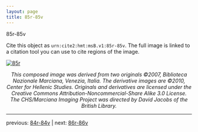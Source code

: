 ```yaml
---
layout: page
title: 85r-85v
---
```


85r-85v

Cite this object as `urn:cite2:hmt:msB.v1:85r-85v`. The full image is linked to a citation tool you can use to cite regions of the image.

[![85r](http://www.homermultitext.org/iipsrv?IIIF=/project/homer/pyramidal/deepzoom/hmt/vbbifolio/v1/vb_84v_85r.tif/full/800,/0/default.jpg)](http://www.homermultitext.org/ict2/?urn=urn:cite2:hmt:vbbifolio.v1:vb_84v_85r) 

<p style="text-align: center; font-style: italic;">This composed image was derived from two originals ©2007, Biblioteca Nazionale Marciana, Venezia, Italia. The derivative images are ©2010, Center for Hellenic Studies. Originals and derivatives are licensed under the Creative Commons Attribution-Noncommercial-Share Alike 3.0 License. The CHS/Marciana Imaging Project was directed by David Jacobs of the British Library.</p>

---

previous: [84r-84v](../84r-84v/) | next: [86r-86v](../86r-86v/)